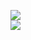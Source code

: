 [![](https://img.shields.io/badge/Made%20With-Github%20Spray-lightgrey.svg?style=for-the-badge&logo=github)](https://github.com/Annihil/github-spray#14396)  
[![](https://i.imgur.com/2DrTn0Z.gif)](https://github.com/Annihil/github-spray)